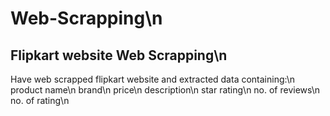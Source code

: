 # Web-Scrapping\n

## Flipkart website Web Scrapping\n

Have web scrapped flipkart website and extracted data containing:\n
product name\n
brand\n
price\n
description\n
star rating\n
no. of reviews\n
no. of rating\n
